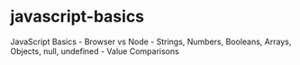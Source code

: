 # javascript-basics
JavaScript Basics - Browser vs Node - Strings, Numbers, Booleans, Arrays, Objects, null, undefined - Value Comparisons
